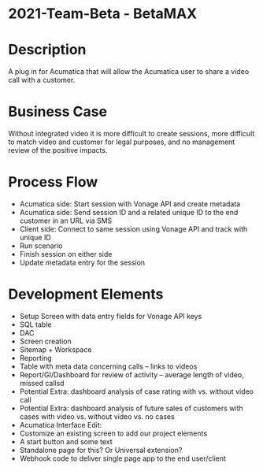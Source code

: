 # 2021-Team-Beta - BetaMAX

# Description 
A plug in for Acumatica that will allow the Acumatica user to share a video call with a customer. 

# Business Case 
Without integrated video it is more difficult to create sessions, more difficult to match video and customer for legal purposes, and no management review of the positive impacts. 

# Process Flow 
* Acumatica side: Start session with Vonage API and create metadata 
* Acumatica side: Send session ID and a related unique ID to the end customer in an URL via SMS 
* Client side: Connect to same session using Vonage API and track with unique ID 
* Run scenario 
* Finish session on either side 
* Update metadata entry for the session 

# Development Elements 

* Setup Screen with data entry fields for Vonage API keys
* SQL table 
* DAC 
* Screen creation 
* Sitemap + Workspace 
* Reporting 
* Table with meta data concerning calls – links to videos 
* Report/GI/Dashboard for review of activity – average length of video, missed callsd 
* Potential Extra: dashboard analysis of case rating with vs. without video call 
* Potential Extra: dashboard analysis of future sales of customers with cases with video vs. without video vs. no cases 
* Acumatica Interface Edit:
* Customize an existing screen to add our project elements 
* A start button and some text 
* Standalone page for this? Or Universal extension? 
* Webhook code to deliver single page app to the end user/client 
